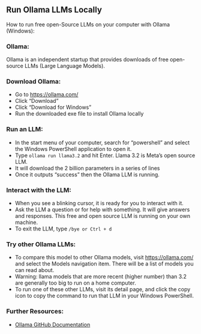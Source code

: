 ## Run Ollama LLMs Locally

How to run free open-Source LLMs on your computer with Ollama (Windows):

### Ollama:
Ollama is an independent startup that provides downloads of free open-source LLMs (Large Language Models).

### Download Ollama:
* Go to https://ollama.com/
* Click “Download”
* Click “Download for Windows”
* Run the downloaded exe file to install Ollama locally

### Run an LLM:
* In the start menu of your computer, search for “powershell” and select the Windows PowerShell application to open it.
* Type 
```ollama run llama3.2```
and hit Enter. Llama 3.2 is Meta’s open source LLM.
* It will download the 2 billion parameters in a series of lines
* Once it outputs “success” then the Ollama LLM is running.

### Interact with the LLM:
* When you see a blinking cursor, it is ready for you to interact with it.
* Ask the LLM a question or for help with something. It will give answers and responses. This free and open source LLM is running on your own machine.
* To exit the LLM, type
```/bye or Ctrl + d```

### Try other Ollama LLMs:
* To compare this model to other Ollama models, visit https://ollama.com/ and select the Models navigation item. There will be a list of models you can read about.
* Warning: llama models that are more recent (higher number) than 3.2 are generally too big to run on a home computer.
* To run one of these other LLMs, visit its detail page, and click the copy icon to copy the command to run that LLM in your Windows PowerShell.

### Further Resources:
* [Ollama GitHub Documentation](https://github.com/ollama/ollama)

